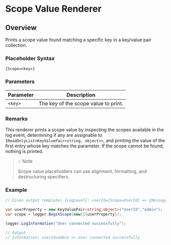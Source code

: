 # Scope Value Renderer

## Overview

Prints a scope value found matching a specific key in a key/value pair collection.

### Placeholder Syntax

```
{Scope=<key>}
```

### Parameters

|Parameter|Description|
|---|---|
|`<key>`|The key of the scope value to print.|

### Remarks

This renderer prints a scope value by inspecting the scopes available in the log event, determining if any are assignable to `IReadOnlyList<KeyValuePair<string, object>>`, and printing the value of the first entry whose key matches the parameter. If the scope cannot be found, nothing is printed.

> 💡 Note
>
> Scope value placeholders can use alignment, formatting, and destructuring specifiers.

### Example

```csharp
// Given output template: {LogLevel}: userId={Scope=UserId} => {Message}

var userProperty = new KeyValuePair<string,object>("UserId","admin");
var scope = logger.BeginScope(new[]{userProperty});

logger.LogInformation("User connected successfully");

// Output
// Information: userId=admin => User connected successfully
```